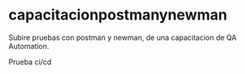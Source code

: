 # capacitacionpostmanynewman
Subire pruebas con postman y newman, de una capacitacion de QA Automation.

Prueba ci/cd
